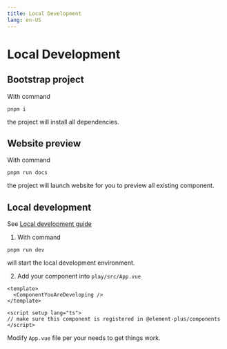 ```yaml
---
title: Local Development
lang: en-US
---
```


# Local Development

## Bootstrap project

With command

```shell
pnpm i
```

the project will install all dependencies.

## Website preview

With command

```shell
pnpm run docs
```

the project will launch website for you to preview all existing component.

## Local development

See [Local development guide](https://github.com/element-plus/element-plus/blob/dev/CONTRIBUTING.md)

1. With command

```shell
pnpm run dev
```

will start the local development environment.

2. Add your component into `play/src/App.vue`

```vue [App.vue]
<template>
  <ComponentYouAreDeveloping />
</template>

<script setup lang="ts">
// make sure this component is registered in @element-plus/components
</script>
```

Modify `App.vue` file per your needs to get things work.
